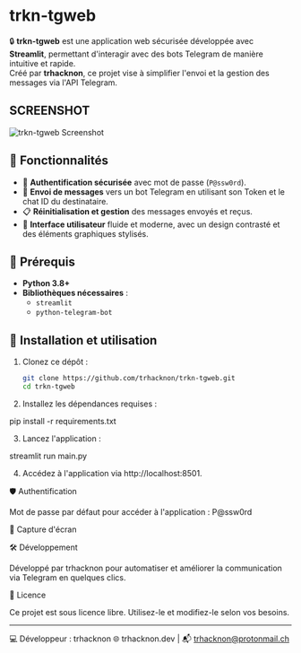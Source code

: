 # trkn-tgweb

🔒 **trkn-tgweb** est une application web sécurisée développée avec **Streamlit**, permettant d'interagir avec des bots Telegram de manière intuitive et rapide.  
Créé par **trhacknon**, ce projet vise à simplifier l'envoi et la gestion des messages via l'API Telegram.

## SCREENSHOT
![trkn-tgweb Screenshot](https://g.top4top.io/p_325854bfp0.jpg)


## 📜 Fonctionnalités

- 🔑 **Authentification sécurisée** avec mot de passe (`P@ssw0rd`).
- 📩 **Envoi de messages** vers un bot Telegram en utilisant son Token et le chat ID du destinataire.
- 📋 **Réinitialisation et gestion** des messages envoyés et reçus.
- 🌌 **Interface utilisateur** fluide et moderne, avec un design contrasté et des éléments graphiques stylisés.

## 🎯 Prérequis

- **Python 3.8+**
- **Bibliothèques nécessaires** :
  - `streamlit`
  - `python-telegram-bot`

## 🚀 Installation et utilisation

1. Clonez ce dépôt :

   ```bash
   git clone https://github.com/trhacknon/trkn-tgweb.git
   cd trkn-tgweb

2. Installez les dépendances requises :

pip install -r requirements.txt


3. Lancez l'application :

streamlit run main.py


4. Accédez à l'application via http://localhost:8501.



🛡️ Authentification

Mot de passe par défaut pour accéder à l'application :
P@ssw0rd

🌟 Capture d'écran



🛠️ Développement

Développé par trhacknon pour automatiser et améliorer la communication via Telegram en quelques clics.

📄 Licence

Ce projet est sous licence libre. Utilisez-le et modifiez-le selon vos besoins.


---

💻 Développeur : trhacknon
🌐 trhacknon.dev | 📬 trhacknon@protonmail.ch

